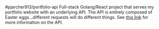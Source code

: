 #pjarcher913/portfolio-api
 Full-stack Golang/React project that serves my portfolio website with an underlying API.
 The API is entirely composed of Easter eggs...different requests will do different things.
 See [this link](#) for more information on the API.
